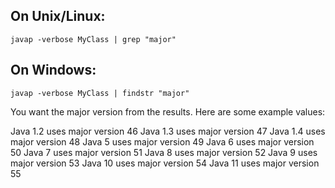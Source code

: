 ## On Unix/Linux:
```
javap -verbose MyClass | grep "major"
```
## On Windows:
```
javap -verbose MyClass | findstr "major"
```
You want the major version from the results. Here are some example values:

Java 1.2 uses major version 46
Java 1.3 uses major version 47
Java 1.4 uses major version 48
Java 5 uses major version 49
Java 6 uses major version 50
Java 7 uses major version 51
Java 8 uses major version 52
Java 9 uses major version 53
Java 10 uses major version 54
Java 11 uses major version 55

